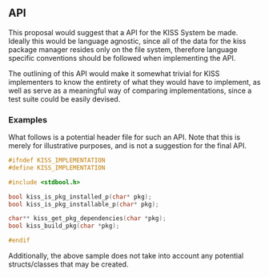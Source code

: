 ## API

This proposal would suggest that a API for the KISS System be made.
Ideally this would be language agnostic, since all of the data for the
kiss package manager  resides only on the file system, therefore language
specific conventions should be followed when implementing the API.

The outlining of this API would make it somewhat trivial for KISS implementers
to know the entirety of what they would have to implement, as well as
serve as a meaningful way of comparing implementations, since a test
suite could be easily devised.

### Examples

What follows is a potential header file for such an API. Note that this
is merely for illustrative purposes, and is not a suggestion for the
final API.

```c
#ifndef KISS_IMPLEMENTATION
#define KISS_IMPLEMENTATION

#include <stdbool.h>

bool kiss_is_pkg_installed_p(char* pkg);
bool kiss_is_pkg_installable_p(char* pkg);

char** kiss_get_pkg_dependencies(char *pkg);
bool kiss_build_pkg(char *pkg);

#endif
```

Additionally, the above sample does not take into account any potential
structs/classes that may be created.

